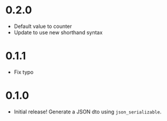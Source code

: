# 0.2.0

- Default value to counter
- Update to use new shorthand syntax

# 0.1.1

- Fix typo

# 0.1.0

- Initial release! Generate a JSON dto using `json_serializable`.
